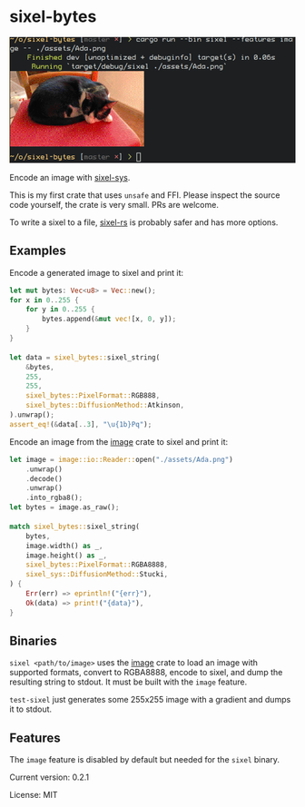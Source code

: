 # sixel-bytes

![Screenshot](./assets/Screenshot.png)

Encode an image with [sixel-sys].

[sixel-sys]: https://crates.io/crates/sixel-sys

This is my first crate that uses `unsafe` and FFI. Please inspect the source code yourself, the
crate is very small. PRs are welcome.

To write a sixel to a file, [sixel-rs] is probably safer and has more options.

[sixel-rs]: https://crates.io/crates/sixel-rs

## Examples

Encode a generated image to sixel and print it:
```rust
let mut bytes: Vec<u8> = Vec::new();
for x in 0..255 {
    for y in 0..255 {
        bytes.append(&mut vec![x, 0, y]);
    }
}

let data = sixel_bytes::sixel_string(
    &bytes,
    255,
    255,
    sixel_bytes::PixelFormat::RGB888,
    sixel_bytes::DiffusionMethod::Atkinson,
).unwrap();
assert_eq!(&data[..3], "\u{1b}Pq");
```

Encode an image from the [image] crate to sixel and print it:
```rust
let image = image::io::Reader::open("./assets/Ada.png")
    .unwrap()
    .decode()
    .unwrap()
    .into_rgba8();
let bytes = image.as_raw();

match sixel_bytes::sixel_string(
    bytes,
    image.width() as _,
    image.height() as _,
    sixel_bytes::PixelFormat::RGBA8888,
    sixel_sys::DiffusionMethod::Stucki,
) {
    Err(err) => eprintln!("{err}"),
    Ok(data) => print!("{data}"),
}
```

## Binaries

`sixel <path/to/image>` uses the [image] crate to load an image with supported formats, convert
to RGBA8888, encode to sixel, and dump the resulting string to stdout. It must be built with
the `image` feature.

`test-sixel` just generates some 255x255 image with a gradient and dumps it to stdout.

## Features
The `image` feature is disabled by default but needed for the `sixel` binary.

[image]: https://crates.io/crates/image

Current version: 0.2.1

License: MIT
